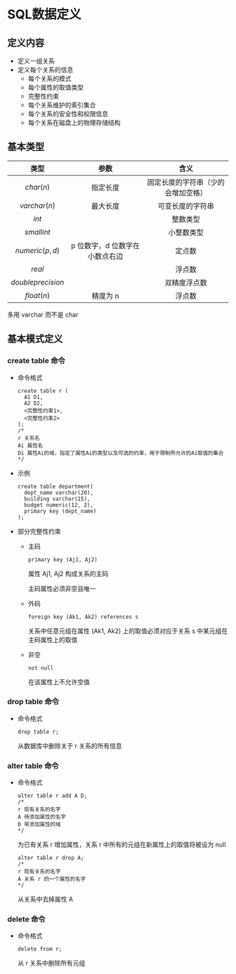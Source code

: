 # SQL数据定义

## 定义内容

- 定义一组关系
- 定义每个关系的信息
  + 每个关系的模式
  + 每个属性的取值类型
  + 完整性约束
  + 每个关系维护的索引集合
  + 每个关系的安全性和权限信息
  + 每个关系在磁盘上的物理存储结构

## 基本类型

|        类型        |              参数              |                含义                |
| :----------------: | :----------------------------: | :--------------------------------: |
|     $char(n)$      |            指定长度            | 固定长度的字符串（少的会增加空格） |
|    $varchar(n)$    |            最大长度            |          可变长度的字符串          |
|       $int$        |                                |              整数类型              |
|     $smallint$     |                                |             小整数类型             |
|   $numeric(p,d)$   | p 位数字，d 位数字在小数点右边 |               定点数               |
|       $real$       |                                |               浮点数               |
| $double precision$ |                                |            双精度浮点数            |
|     $float(n)$     |            精度为 n            |               浮点数               |

多用 varchar 而不是 char

## 基本模式定义

### create table  命令

- 命令格式

  ```mysql
  create table r (
  	A1 D1,
    A2 D2,
    <完整性约束1>,
    <完整性约束2>
  );
  /*
  r 关系名
  Ai 属性名
  Di 属性Ai的域，指定了属性Ai的类型以及可选的约束，用于限制所允许的Ai取值的集合
  */
  ```

- 示例

  ```mysql
  create table department(
  	dept_name varchar(20),
    building varchar(15),
    budget numeric(12, 2),
    primary key (dept_name)
  );
  ```

- 部分完整性约束

  + 主码

    ```mysql
    primary key (Aj1, Aj2)
    ```
  
  	属性 Aj1, Aj2 构成关系的主码
  
  	主码属性必须非空且唯一
  
  + 外码
  
    ```mysql
    foreign key (Ak1, Ak2) references s
    ```
  
    关系中任意元组在属性 (Ak1, Ak2) 上的取值必须对应于关系 s 中某元组在主码属性上的取值
  
  + 非空
  
    ```mysql
    not null
    ```
  
    在该属性上不允许空值

### drop table 命令

- 命令格式

  ```mysql
  drop table r;
  ```
  
  从数据库中删除关于 r 关系的所有信息

### alter table 命令

- 命令格式

  ```mysql
  alter table r add A D;
  /*
  r 现有关系的名字
  A 待添加属性的名字
  D 带添加属性的域
  */
  ```

  为已有关系 r 增加属性，关系 r 中所有的元组在新属性上的取值将被设为 null

  ```mysql
  alter table r drop A;
  /*
  r 现有关系的名字
  A 关系 r 的一个属性的名字
  */
  ```

  从关系中去掉属性 A

### delete 命令

- 命令格式

  ```mysql
  delete from r;
  ```

  从 r 关系中删除所有元组